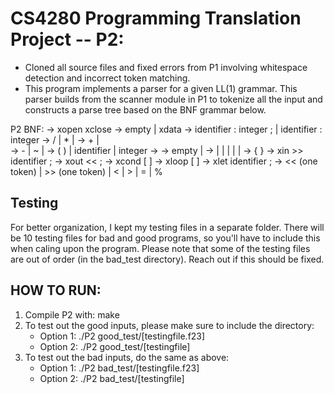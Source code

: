 # CS4280 Programming Translation Project -- P2:
- Cloned all source files and fixed errors from P1 involving whitespace detection and incorrect token matching. 
- This program implements a parser for a given LL(1) grammar. This parser builds from the scanner module in P1 to tokenize all the input and constructs a parse tree based on the BNF grammar below. 

P2 BNF: 
<program>  ->     <vars> xopen <stats> xclose
<vars>     ->      empty | xdata <varList>
<varList>  ->      identifier : integer ; | identifier : integer <varList>
<exp>      ->      <M> / <exp> | <M> * <exp> | <M>
<M>        ->      <N> + <M> | <N>      
<N>        ->     <R> - <N> | ~ <N> |  <R>
<R>        ->      ( <exp> )  | identifier | integer
<stats>    ->      <stat>  <mStat>
<mStat>    ->      empty |  <stat>  <mStat>
<stat>     ->      <in>   | <out>   | <block> | <if>  | <loop>  | <assign>
<block>    ->      { <vars> <stats> }
<in>       ->      xin >> identifier ;
<out>      ->      xout << <exp> ;
<if>       ->      xcond [ <exp> <RO> <exp> ] <stat>
<loop>     ->      xloop [ <exp> <RO> <exp> ]  <stat>
<assign>   ->     xlet  identifier  <exp> ;
<RO>       ->      << (one token)  | >>  (one token)  | < | > | = | %                     
## Testing
For better organization, I kept my testing files in a separate folder. There will be 10 testing files for bad and good programs, so you'll have to include this when caling upon the program. Please note that some of the testing files are out of order (in the bad_test directory). Reach out if this should be fixed.  

## HOW TO RUN: 
1. Compile P2 with: make 
2. To test out the good inputs, please make sure to include the directory:
	- Option 1: ./P2 good_test/[testingfile.f23] 
	- Option 2: ./P2 good_test/[testingfile] 
3. To test out the bad inputs, do the same as above: 
	- Option 1: ./P2 bad_test/[testingfile.f23] 
	- Option 2: ./P2 bad_test/[testingfile]

